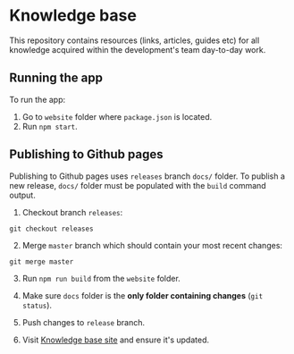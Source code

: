 # Knowledge base
This repository contains resources (links, articles, guides etc) for all knowledge acquired within 
the development's team day-to-day work.

## Running the app
To run the app: 
1. Go to `website` folder where `package.json` is located.
2. Run `npm start`.

## Publishing to Github pages
Publishing to Github pages uses `releases` branch `docs/` folder.
To publish a new release, `docs/` folder must be populated with the `build` command output.

1. Checkout branch `releases`:

`git checkout releases`

2. Merge `master` branch which should contain your most recent changes:

`git merge master`

3. Run `npm run build` from the `website` folder. 

4. Make sure `docs` folder is the **only folder containing changes** (`git status`).
5. Push changes to `release` branch.
6. Visit [Knowledge base site](https://codehub-create.github.io/knowledge-base/) and ensure it's updated.
